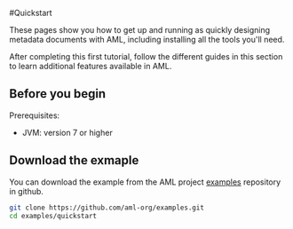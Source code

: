 #Quickstart

These pages show you how to get up and running as quickly designing metadata documents with AML, including installing all the tools you'll need.

After completing this first tutorial, follow the different guides in this section to learn additional features available in AML.

## Before you begin

Prerequisites:

- JVM: version 7 or higher

## Download the exmaple

You can download the example from the AML project [examples](https://github.com/aml-org/examples) repository in github.

``` bash
git clone https://github.com/aml-org/examples.git
cd examples/quickstart
```
